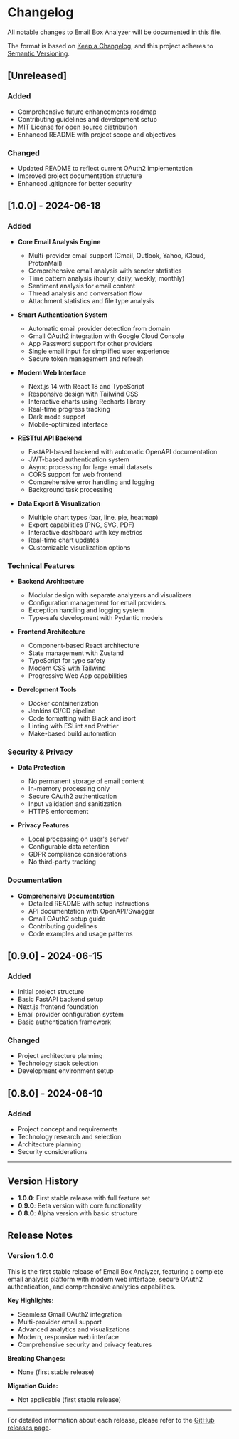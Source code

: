 # Changelog

All notable changes to Email Box Analyzer will be documented in this file.

The format is based on [Keep a Changelog](https://keepachangelog.com/en/1.0.0/),
and this project adheres to [Semantic Versioning](https://semver.org/spec/v2.0.0.html).

## [Unreleased]

### Added
- Comprehensive future enhancements roadmap
- Contributing guidelines and development setup
- MIT License for open source distribution
- Enhanced README with project scope and objectives

### Changed
- Updated README to reflect current OAuth2 implementation
- Improved project documentation structure
- Enhanced .gitignore for better security

## [1.0.0] - 2024-06-18

### Added
- **Core Email Analysis Engine**
  - Multi-provider email support (Gmail, Outlook, Yahoo, iCloud, ProtonMail)
  - Comprehensive email analysis with sender statistics
  - Time pattern analysis (hourly, daily, weekly, monthly)
  - Sentiment analysis for email content
  - Thread analysis and conversation flow
  - Attachment statistics and file type analysis

- **Smart Authentication System**
  - Automatic email provider detection from domain
  - Gmail OAuth2 integration with Google Cloud Console
  - App Password support for other providers
  - Single email input for simplified user experience
  - Secure token management and refresh

- **Modern Web Interface**
  - Next.js 14 with React 18 and TypeScript
  - Responsive design with Tailwind CSS
  - Interactive charts using Recharts library
  - Real-time progress tracking
  - Dark mode support
  - Mobile-optimized interface

- **RESTful API Backend**
  - FastAPI-based backend with automatic OpenAPI documentation
  - JWT-based authentication system
  - Async processing for large email datasets
  - CORS support for web frontend
  - Comprehensive error handling and logging
  - Background task processing

- **Data Export & Visualization**
  - Multiple chart types (bar, line, pie, heatmap)
  - Export capabilities (PNG, SVG, PDF)
  - Interactive dashboard with key metrics
  - Real-time chart updates
  - Customizable visualization options

### Technical Features
- **Backend Architecture**
  - Modular design with separate analyzers and visualizers
  - Configuration management for email providers
  - Exception handling and logging system
  - Type-safe development with Pydantic models

- **Frontend Architecture**
  - Component-based React architecture
  - State management with Zustand
  - TypeScript for type safety
  - Modern CSS with Tailwind
  - Progressive Web App capabilities

- **Development Tools**
  - Docker containerization
  - Jenkins CI/CD pipeline
  - Code formatting with Black and isort
  - Linting with ESLint and Prettier
  - Make-based build automation

### Security & Privacy
- **Data Protection**
  - No permanent storage of email content
  - In-memory processing only
  - Secure OAuth2 authentication
  - Input validation and sanitization
  - HTTPS enforcement

- **Privacy Features**
  - Local processing on user's server
  - Configurable data retention
  - GDPR compliance considerations
  - No third-party tracking

### Documentation
- **Comprehensive Documentation**
  - Detailed README with setup instructions
  - API documentation with OpenAPI/Swagger
  - Gmail OAuth2 setup guide
  - Contributing guidelines
  - Code examples and usage patterns

## [0.9.0] - 2024-06-15

### Added
- Initial project structure
- Basic FastAPI backend setup
- Next.js frontend foundation
- Email provider configuration system
- Basic authentication framework

### Changed
- Project architecture planning
- Technology stack selection
- Development environment setup

## [0.8.0] - 2024-06-10

### Added
- Project concept and requirements
- Technology research and selection
- Architecture planning
- Security considerations

---

## Version History

- **1.0.0**: First stable release with full feature set
- **0.9.0**: Beta version with core functionality
- **0.8.0**: Alpha version with basic structure

## Release Notes

### Version 1.0.0
This is the first stable release of Email Box Analyzer, featuring a complete email analysis platform with modern web interface, secure OAuth2 authentication, and comprehensive analytics capabilities.

**Key Highlights:**
- Seamless Gmail OAuth2 integration
- Multi-provider email support
- Advanced analytics and visualizations
- Modern, responsive web interface
- Comprehensive security and privacy features

**Breaking Changes:**
- None (first stable release)

**Migration Guide:**
- Not applicable (first stable release)

---

For detailed information about each release, please refer to the [GitHub releases page](https://github.com/jay739/email-box-analyzer/releases). 